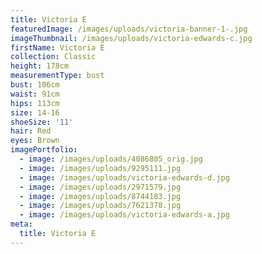```yaml
---
title: Victoria E
featuredImage: /images/uploads/victoria-banner-1-.jpg
imageThumbnail: /images/uploads/victoria-edwards-c.jpg
firstName: Victoria E
collection: Classic
height: 178cm
measurementType: bust
bust: 106cm
waist: 91cm
hips: 113cm
size: 14-16
shoeSize: '11'
hair: Red
eyes: Brown
imagePortfolio:
  - image: /images/uploads/4086805_orig.jpg
  - image: /images/uploads/9295111.jpg
  - image: /images/uploads/victoria-edwards-d.jpg
  - image: /images/uploads/2971579.jpg
  - image: /images/uploads/8744183.jpg
  - image: /images/uploads/7621378.jpg
  - image: /images/uploads/victoria-edwards-a.jpg
meta:
  title: Victoria E
---
```



